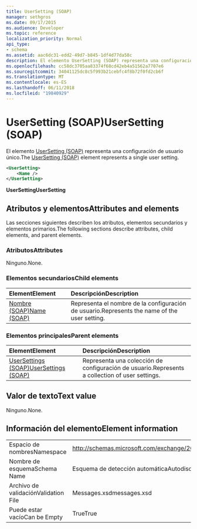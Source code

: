 ```yaml
---
title: UserSetting (SOAP)
manager: sethgros
ms.date: 09/17/2015
ms.audience: Developer
ms.topic: reference
localization_priority: Normal
api_type:
- schema
ms.assetid: aac6dc31-edd2-49d7-b845-1df4d77da58c
description: El elemento UserSetting (SOAP) representa una configuración de usuario único.
ms.openlocfilehash: cc58dc3705aa83374f68cd42eb4a51562a7707e6
ms.sourcegitcommit: 34041125dc8c5f993b21cebfc4f8b72f0fd2cb6f
ms.translationtype: MT
ms.contentlocale: es-ES
ms.lasthandoff: 06/11/2018
ms.locfileid: "19840929"
---
```

# <a name="usersetting-soap"></a><span data-ttu-id="16bdf-103">UserSetting (SOAP)</span><span class="sxs-lookup"><span data-stu-id="16bdf-103">UserSetting (SOAP)</span></span>

<span data-ttu-id="16bdf-104">El elemento [UserSetting (SOAP)](usersetting-soap.md) representa una configuración de usuario único.</span><span class="sxs-lookup"><span data-stu-id="16bdf-104">The [UserSetting (SOAP)](usersetting-soap.md) element represents a single user setting.</span></span> 
  
```XML
<UserSetting>
    <Name />
</UserSetting>
```

 <span data-ttu-id="16bdf-105">**UserSetting**</span><span class="sxs-lookup"><span data-stu-id="16bdf-105">**UserSetting**</span></span>
## <a name="attributes-and-elements"></a><span data-ttu-id="16bdf-106">Atributos y elementos</span><span class="sxs-lookup"><span data-stu-id="16bdf-106">Attributes and elements</span></span>

<span data-ttu-id="16bdf-107">Las secciones siguientes describen los atributos, elementos secundarios y elementos primarios.</span><span class="sxs-lookup"><span data-stu-id="16bdf-107">The following sections describe attributes, child elements, and parent elements.</span></span>
  
### <a name="attributes"></a><span data-ttu-id="16bdf-108">Atributos</span><span class="sxs-lookup"><span data-stu-id="16bdf-108">Attributes</span></span>

<span data-ttu-id="16bdf-109">Ninguno.</span><span class="sxs-lookup"><span data-stu-id="16bdf-109">None.</span></span>
  
### <a name="child-elements"></a><span data-ttu-id="16bdf-110">Elementos secundarios</span><span class="sxs-lookup"><span data-stu-id="16bdf-110">Child elements</span></span>

|<span data-ttu-id="16bdf-111">**Element**</span><span class="sxs-lookup"><span data-stu-id="16bdf-111">**Element**</span></span>|<span data-ttu-id="16bdf-112">**Descripción**</span><span class="sxs-lookup"><span data-stu-id="16bdf-112">**Description**</span></span>|
|:-----|:-----|
|[<span data-ttu-id="16bdf-113">Nombre (SOAP)</span><span class="sxs-lookup"><span data-stu-id="16bdf-113">Name (SOAP)</span></span>](name-soap.md) <br/> |<span data-ttu-id="16bdf-114">Representa el nombre de la configuración de usuario.</span><span class="sxs-lookup"><span data-stu-id="16bdf-114">Represents the name of the user setting.</span></span>  <br/> |
   
### <a name="parent-elements"></a><span data-ttu-id="16bdf-115">Elementos principales</span><span class="sxs-lookup"><span data-stu-id="16bdf-115">Parent elements</span></span>

|<span data-ttu-id="16bdf-116">**Element**</span><span class="sxs-lookup"><span data-stu-id="16bdf-116">**Element**</span></span>|<span data-ttu-id="16bdf-117">**Descripción**</span><span class="sxs-lookup"><span data-stu-id="16bdf-117">**Description**</span></span>|
|:-----|:-----|
|[<span data-ttu-id="16bdf-118">UserSettings (SOAP)</span><span class="sxs-lookup"><span data-stu-id="16bdf-118">UserSettings (SOAP)</span></span>](usersettings-soap.md) <br/> |<span data-ttu-id="16bdf-119">Representa una colección de configuración de usuario.</span><span class="sxs-lookup"><span data-stu-id="16bdf-119">Represents a collection of user settings.</span></span>  <br/> |
   
## <a name="text-value"></a><span data-ttu-id="16bdf-120">Valor de texto</span><span class="sxs-lookup"><span data-stu-id="16bdf-120">Text value</span></span>

<span data-ttu-id="16bdf-121">Ninguno.</span><span class="sxs-lookup"><span data-stu-id="16bdf-121">None.</span></span>
  
## <a name="element-information"></a><span data-ttu-id="16bdf-122">Información del elemento</span><span class="sxs-lookup"><span data-stu-id="16bdf-122">Element information</span></span>

|||
|:-----|:-----|
|<span data-ttu-id="16bdf-123">Espacio de nombres</span><span class="sxs-lookup"><span data-stu-id="16bdf-123">Namespace</span></span>  <br/> |http://schemas.microsoft.com/exchange/2010/Autodiscover  <br/> |
|<span data-ttu-id="16bdf-124">Nombre de esquema</span><span class="sxs-lookup"><span data-stu-id="16bdf-124">Schema Name</span></span>  <br/> |<span data-ttu-id="16bdf-125">Esquema de detección automática</span><span class="sxs-lookup"><span data-stu-id="16bdf-125">Autodiscover schema</span></span>  <br/> |
|<span data-ttu-id="16bdf-126">Archivo de validación</span><span class="sxs-lookup"><span data-stu-id="16bdf-126">Validation File</span></span>  <br/> |<span data-ttu-id="16bdf-127">Messages.xsd</span><span class="sxs-lookup"><span data-stu-id="16bdf-127">messages.xsd</span></span>  <br/> |
|<span data-ttu-id="16bdf-128">Puede estar vacío</span><span class="sxs-lookup"><span data-stu-id="16bdf-128">Can be Empty</span></span>  <br/> |<span data-ttu-id="16bdf-129">True</span><span class="sxs-lookup"><span data-stu-id="16bdf-129">True</span></span>  <br/> |
   

